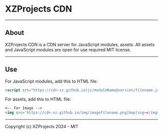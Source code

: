 # XZProjects CDN
---
## About
XZProjects CDN is a CDN server for JavaScript modules, assets.
All assets and JavaScript modules are open for use required MIT license.

---
## Use
For JavaScript modules, add this to HTML file:
```html
<script src="https://cdn-xz.github.io/js/moduleName@version/filename.js"></script>
```
For assets, add this to HTML file:
```html
<-- For Image -->
<img src="https://cdn-xz.github.io/img/imagefilename.png|bmp|svg></img>
```

---
Copyright (c) XZProjects 2024 - MIT
